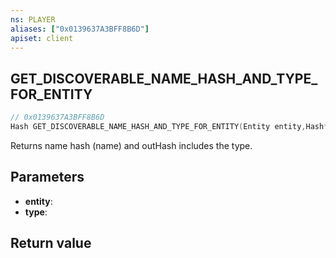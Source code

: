 ```yaml
---
ns: PLAYER
aliases: ["0x0139637A3BFF8B6D"]
apiset: client
---
```

## GET_DISCOVERABLE_NAME_HASH_AND_TYPE_FOR_ENTITY

```c
// 0x0139637A3BFF8B6D
Hash GET_DISCOVERABLE_NAME_HASH_AND_TYPE_FOR_ENTITY(Entity entity,Hash* type);
```

Returns name hash (name) and outHash includes the type.

## Parameters
* **entity**:
* **type**:

## Return value